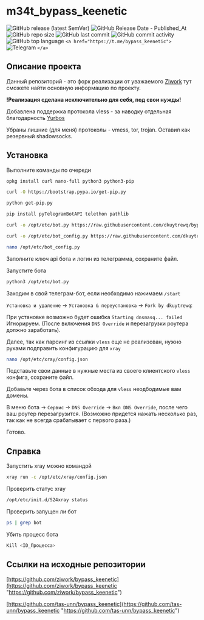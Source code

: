 # m34t_bypass_keenetic

![GitHub release (latest SemVer)](https://img.shields.io/github/v/release/dkuytrewq/bypass_keenetic)
![GitHub Release Date - Published_At](https://img.shields.io/github/release-date/dkuytrewq/bypass_keenetic)
![GitHub repo size](https://img.shields.io/github/repo-size/dkuytrewq/bypass_keenetic)
![GitHub last commit](https://img.shields.io/github/last-commit/dkuytrewq/bypass_keenetic)
![GitHub commit activity](https://img.shields.io/github/commit-activity/y/dkuytrewq/bypass_keenetic)
![GitHub top language](https://img.shields.io/github/languages/top/dkuytrewq/bypass_keenetic)
`<a href="https://t.me/bypass_keenetic">`![Telegram](https://img.shields.io/badge/bypass_keenetic--black?style=social&logo=telegram&logoColor=blue) `</a>`

## Описание проекта

Данный репозиторий - это форк реализации от уважаемого [Ziwork](https://github.com/ziwork/bypass_keenetic "https://github.com/ziwork/bypass_keenetic") тут сможете найти основную информацию по проекту.

**!Реализация сделана исключительно для себя, под свои нужды!**

Добавлена поддержка протокола vless - за наводку отдельная благодарность [Yurbos](https://github.com/ziwork/bypass_keenetic/issues/23 "https://github.com/ziwork/bypass_keenetic/issues/23")

Убраны лишние (для меня) протоколы - vmess, tor, trojan. Оставил как резервный shadowsocks.

## Установка

Выполните команды по очереди

```bash
opkg install curl nano-full python3 python3-pip
```

```bash
curl -O https://bootstrap.pypa.io/get-pip.py
```

```bash
python get-pip.py
```

```bash
pip install pyTelegramBotAPI telethon pathlib
```

```bash
curl -o /opt/etc/bot.py https://raw.githubusercontent.com/dkuytrewq/bypass_keenetic/main/bot.py
```

```bash
curl -o /opt/etc/bot_config.py https://raw.githubusercontent.com/dkuytrewq/bypass_keenetic/main/bot_config.py
```

```bash
nano /opt/etc/bot_config.py
```

Заполните ключ api бота и логин из телеграмма, сохраните файл.

Запустите бота

```bash
python3 /opt/etc/bot.py
```

Заходим в свой телеграм-бот, если необходимо нажимаем `/start`

`Установка и удаление` -> `Установка & переустановка` -> `Fork by dkuytrewq`:

При установке возможно будет ошибка `Starting dnsmasq... failed` Игнорируем. (После включения `DNS Override` и перезагрузки роутера должно заработать).

Далее, так как парсинг из ссылки `vless` еще не реализован, нужно руками подправить конфигурацию для `xray`

```bash
nano /opt/etc/xray/config.json
```

Подставьте свои данные в нужные места из своего клиентского `vless` конфига, сохраните файл.

Добавьте через бота в список обхода для `vless` неодбодимые вам домены.

В меню бота -> `Сервис` -> `DNS Override` -> `Вкл DNS Override`, после чего ваш роутер перезагрузится. (Возможно придется нажать несколько раз, так  как не всегда срабатывает с первого раза.)

Готово.

## Справка

Запустить xray можно командой

```bash
xray run -c /opt/etc/xray/config.json
```

Проверить статус xray

```bash
/opt/etc/init.d/S24xray status
```

Проверить запущен ли бот

```bash
ps | grep bot
```

Убить процесс бота

```bash
Kill <ID_Процесса>
```

## Ссылки на исходные репозитории

[https://github.com/ziwork/bypass_keenetic](https://github.com/ziwork/bypass_keenetic "https://github.com/ziwork/bypass_keenetic")

[https://github.com/tas-unn/bypass_keenetic](https://github.com/tas-unn/bypass_keenetic "https://github.com/tas-unn/bypass_keenetic")
